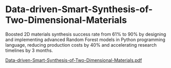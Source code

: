 # Data-driven-Smart-Synthesis-of-Two-Dimensional-Materials
Boosted 2D materials synthesis success rate from 61% to 90% by designing and implementing advanced Random Forest models in Python programming language, reducing production costs by 40% and accelerating research timelines by 3 months.

[Data-driven-Smart-Synthesis-of-Two-Dimensional-Materials.pdf](https://www.linkedin.com/in/chu-te-chen/overlay/1730347788418/single-media-viewer/?profileId=ACoAADMJeq8BlUoXgSn9ClwCVjQhgIjgluHg2MU)
